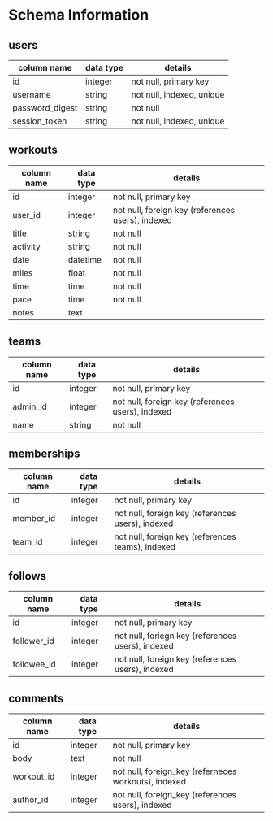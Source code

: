 # Schema Information

## users
column name     | data type | details
----------------|-----------|-----------------------
id              | integer   | not null, primary key
username        | string    | not null, indexed, unique
password_digest | string    | not null
session_token   | string    | not null, indexed, unique

## workouts
column name | data type | details
------------|-----------|-----------------------
id          | integer   | not null, primary key
user_id     | integer   | not null, foreign key (references users), indexed
title       | string    | not null
activity    | string    | not null
date        | datetime  | not null
miles       | float     | not null
time        | time      | not null
pace        | time      | not null
notes       | text      |

## teams
column name | data type | details
------------|-----------|-----------------------
id          | integer   | not null, primary key
admin_id    | integer   | not null, foreign key (references users), indexed
name        | string    | not null

## memberships
column name | data type | details
------------|-----------|-----------------------
id          | integer   | not null, primary key
member_id   | integer   | not null, foreign key (references users), indexed
team_id     | integer   | not null, foreign key (references teams), indexed

## follows
column name | data type | details
------------|-----------|-----------------------
id          | integer   | not null, primary key
follower_id | integer   | not null, foriegn key (references users), indexed
followee_id | integer   | not null, foreign key (references users), indexed

## comments
column name | data type | details
------------|-----------|-----------------------
id          | integer   | not null, primary key
body        | text      | not null
workout_id  | integer   | not null, foreign_key (referneces workouts), indexed
author_id   | integer   | not null, foreign_key (references users), indexed
